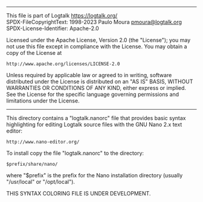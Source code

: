 ________________________________________________________________________

This file is part of Logtalk <https://logtalk.org/>  
SPDX-FileCopyrightText: 1998-2023 Paulo Moura <pmoura@logtalk.org>  
SPDX-License-Identifier: Apache-2.0

Licensed under the Apache License, Version 2.0 (the "License");
you may not use this file except in compliance with the License.
You may obtain a copy of the License at

    http://www.apache.org/licenses/LICENSE-2.0

Unless required by applicable law or agreed to in writing, software
distributed under the License is distributed on an "AS IS" BASIS,
WITHOUT WARRANTIES OR CONDITIONS OF ANY KIND, either express or implied.
See the License for the specific language governing permissions and
limitations under the License.
________________________________________________________________________


This directory contains a "logtalk.nanorc" file that provides basic syntax 
highlighting for editing Logtalk source files with the GNU Nano 2.x text 
editor:

	http://www.nano-editor.org/

To install copy the file "logtalk.nanorc" to the directory:

    $prefix/share/nano/

where "$prefix" is the prefix for the Nano installation directory 
(usually "/usr/local" or "/opt/local").

THIS SYNTAX COLORING FILE IS UNDER DEVELOPMENT.
